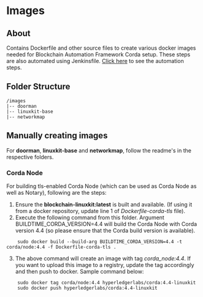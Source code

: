 # Images

## About
Contains Dockerfile and other source files to create various docker images needed for Blockchain Automation Framework Corda setup. These steps are also automated using Jenkinsfile. [Click here](/automation/r3-corda/README.md) to see the automation steps. 

## Folder Structure ##
```
/images
|-- doorman
|-- linuxkit-base
|-- networkmap
```
## Manually creating images ##
For **doorman**, **linuxkit-base** and **networkmap**, follow the readme's in the respective folders.

### Corda Node ###

For building tls-enabled Corda Node (which can be used as Corda Node as well as Notary), following are the steps:
1. Ensure the **blockchain-linuxkit:latest** is built and available. (If using it from a docker repository, update line 1 of *Dockerfile-corda-tls* file).
2. Execute the following command from this folder. Argument BUILDTIME_CORDA_VERSION=4.4 will build the Corda Node with Corda version 4.4 (so please ensure that the Corda build version is available).
```
	sudo docker build --build-arg BUILDTIME_CORDA_VERSION=4.4 -t corda/node:4.4 -f Dockerfile-corda-tls .

```
3. The above command will create an image with tag *corda_node:4.4*. If you want to upload this image to a registry, update the tag accordingly and then push to docker. Sample command below:
```
	sudo docker tag corda/node:4.4 hyperledgerlabs/corda:4.4-linuxkit
	sudo docker push hyperledgerlabs/corda:4.4-linuxkit
```
